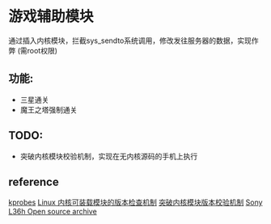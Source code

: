 # 游戏辅助模块
通过插入内核模块，拦截sys_sendto系统调用，修改发往服务器的数据，实现作弊
(需root权限)

## 功能:
* 三星通关
* 魔王之塔强制通关

## TODO:
* 突破内核模块校验机制，实现在无内核源码的手机上执行

## reference
[kprobes](http://lxr.linux.no/linux+v3.8.2/Documentation/kprobes.txt)
[Linux 内核可装载模块的版本检查机制](http://www.ibm.com/developerworks/cn/linux/l-cn-kernelmodules/index.html)
[突破内核模块版本校验机制](https://yq.aliyun.com/articles/1724)
[Sony L36h Open source archive](http://developer.sonymobile.com/downloads/xperia-open-source-archives/open-source-archive-for-build-10-5-1-a-0-292/)

